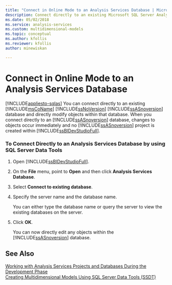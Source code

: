 ```yaml
---
title: "Connect in Online Mode to an Analysis Services Database | Microsoft Docs"
description: Connect directly to an existing Microsoft SQL Server Analysis Services database and directly modify objects within that database.
ms.date: 05/02/2018
ms.service: analysis-services
ms.custom: multidimensional-models
ms.topic: conceptual
ms.author: kfollis
ms.reviewer: kfollis
author: minewiskan

---
```

# Connect in Online Mode to an Analysis Services Database
[!INCLUDE[appliesto-sqlas](../includes/appliesto-sqlas.md)]
  You can connect directly to an existing [!INCLUDE[msCoName](../includes/msconame-md.md)] [!INCLUDE[ssNoVersion](../includes/ssnoversion-md.md)] [!INCLUDE[ssASnoversion](../includes/ssasnoversion-md.md)] database and directly modify objects within that database. When you connect directly to an [!INCLUDE[ssASnoversion](../includes/ssasnoversion-md.md)] database, changes to objects occur immediately and no [!INCLUDE[ssASnoversion](../includes/ssasnoversion-md.md)] project is created within [!INCLUDE[ssBIDevStudioFull](../includes/ssbidevstudiofull-md.md)].  
  
### To Connect Directly to an Analysis Services Database by using SQL Server Data Tools  
  
1.  Open [!INCLUDE[ssBIDevStudioFull](../includes/ssbidevstudiofull-md.md)].  
  
2.  On the **File** menu, point to **Open** and then click **Analysis Services Database**.  
  
3.  Select **Connect to existing database**.  
  
4.  Specify the server name and the database name.  
  
     You can either type the database name or query the server to view the existing databases on the server.  
  
5.  Click **OK**.  
  
     You can now directly edit any objects within the [!INCLUDE[ssASnoversion](../includes/ssasnoversion-md.md)] database.  
  
## See Also  
 [Working with Analysis Services Projects and Databases During the Development Phase](../../analysis-services/multidimensional-models/work-with-analysis-services-projects-and-databases-in-development.md)   
 [Creating Multidimensional Models Using SQL Server Data Tools &#40;SSDT&#41;](../../analysis-services/multidimensional-models/creating-multidimensional-models-using-sql-server-data-tools-ssdt.md)  
  
  
